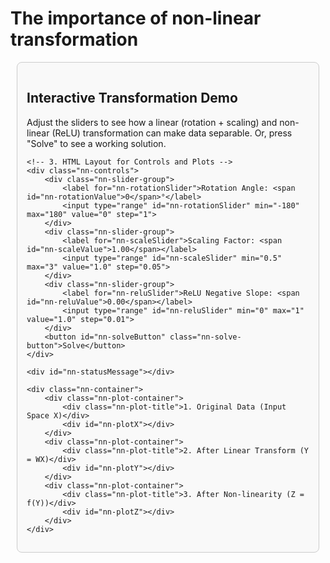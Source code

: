 # The importance of non-linear transformation

<!DOCTYPE html>
<html>
<head>
<meta charset="utf-8">
<title>Interactive Neural Net Transformation</title>
<!-- 1. Load Plotly.js from a CDN -->
<script src="https://cdn.plot.ly/plotly-latest.min.js"></script>

<!-- 2. CSS for Styling the Application -->
<style>
    #interactive-nn-container { 
        font-family: -apple-system, BlinkMacSystemFont, 'Segoe UI', Roboto, 'Helvetica Neue', Arial, sans-serif; 
        margin: 10px; 
        background-color: #f9f9f9; 
        padding: 15px;
        border: 1px solid #ccc;
        border-radius: 8px;
    }
    .nn-container { 
        display: grid; 
        grid-template-columns: repeat(auto-fit, minmax(350px, 1fr)); 
        gap: 20px; 
    }
    .nn-plot-container { 
        border: 1px solid #ddd; 
        border-radius: 8px; 
        background-color: #fff; 
        box-shadow: 0 2px 5px rgba(0,0,0,0.1); 
        padding: 10px;
    }
    .nn-controls { 
        grid-column: 1 / -1; 
        padding: 20px; 
        background-color: #fff; 
        border-radius: 8px; 
        border: 1px solid #ddd; 
        display: flex; 
        flex-wrap: wrap; 
        justify-content: space-around; 
        align-items: center; 
        gap: 20px; 
        margin-bottom: 20px;
    }
    .nn-slider-group { 
        display: flex; 
        flex-direction: column; 
        align-items: center; 
    }
    .nn-slider-group label { 
        font-weight: bold; 
        margin-bottom: 10px; 
        color: #333; 
    }
    .nn-slider-group input[type=range] { 
        width: 220px; 
    }
    .nn-solve-button { 
        padding: 10px 20px; 
        font-size: 16px; 
        font-weight: bold; 
        color: white; 
        background-color: #28a745; 
        border: none; 
        border-radius: 5px; 
        cursor: pointer; 
        transition: background-color 0.2s; 
    }
    .nn-solve-button:hover { 
        background-color: #218838; 
    }
    .nn-plot-title { 
        text-align: center; 
        font-size: 16px; 
        font-weight: bold; 
        padding-top: 15px; 
        color: #444; 
    }
    #nn-statusMessage { 
        grid-column: 1 / -1; 
        text-align: center; 
        font-size: 18px; 
        color: #007bff; 
        font-weight: bold; 
        min-height: 25px; 
    }
</style>
</head>
<body>

<div id="interactive-nn-container">
    <h2>Interactive Transformation Demo</h2>
    <p>Adjust the sliders to see how a linear (rotation + scaling) and non-linear (ReLU) transformation can make data separable. Or, press "Solve" to see a working solution.</p>

    <!-- 3. HTML Layout for Controls and Plots -->
    <div class="nn-controls">
        <div class="nn-slider-group">
            <label for="nn-rotationSlider">Rotation Angle: <span id="nn-rotationValue">0</span>°</label>
            <input type="range" id="nn-rotationSlider" min="-180" max="180" value="0" step="1">
        </div>
        <div class="nn-slider-group">
            <label for="nn-scaleSlider">Scaling Factor: <span id="nn-scaleValue">1.00</span></label>
            <input type="range" id="nn-scaleSlider" min="0.5" max="3" value="1.0" step="0.05">
        </div>
        <div class="nn-slider-group">
            <label for="nn-reluSlider">ReLU Negative Slope: <span id="nn-reluValue">0.00</span></label>
            <input type="range" id="nn-reluSlider" min="0" max="1" value="1.0" step="0.01">
        </div>
        <button id="nn-solveButton" class="nn-solve-button">Solve</button>
    </div>

    <div id="nn-statusMessage"></div>

    <div class="nn-container">
        <div class="nn-plot-container">
            <div class="nn-plot-title">1. Original Data (Input Space X)</div>
            <div id="nn-plotX"></div>
        </div>
        <div class="nn-plot-container">
            <div class="nn-plot-title">2. After Linear Transform (Y = WX)</div>
            <div id="nn-plotY"></div>
        </div>
        <div class="nn-plot-container">
            <div class="nn-plot-title">3. After Non-linearity (Z = f(Y))</div>
            <div id="nn-plotZ"></div>
        </div>
    </div>
</div>

<!-- 4. JavaScript for Interactivity -->
<script>
    (function() {
        // --- DATA DEFINITION ---
        const class0_X = [
            [-2.75, 0.27], [-3.63, 1.20], [-2.51, 1.95], [-1.85, 3.12], [-0.81, 2.54], [0.03, 3.58], 
            [1.82, 3.23], [3.37, 2.48], [4.76, 1.96], [4.74, 0.82], [3.22, 1.02], [0.38, 1.22],
            [-0.62, -0.04], [0.52, -0.44], [1.72, -0.31], [2.29, -1.63], [0.87, -1.84], [-0.87, -1.52]
        ];
        const class1_X = [
            [-5.33, 2.15], [-4.88, 3.79], [-3.99, 3.16], [-2.98, 4.30], [-1.91, 6.07], [-1.06, 4.89], 
            [0.78, 5.01], [-0.22, 6.47], [1.43, 6.11], [2.98, 4.41], [4.50, 3.61], [5.13, 4.95], [6.37, 3.01]
        ];

        // --- PLOTTING SETUP ---
        const plotLayout = {
            margin: { l: 40, r: 20, t: 20, b: 40 },
            xaxis: { range: [-15, 15], zeroline: true, zerolinewidth: 2, zerolinecolor: '#ddd' },
            yaxis: { range: [-15, 15], zeroline: true, zerolinewidth: 2, zerolinecolor: '#ddd', scaleanchor: "x", scaleratio: 1 },
            showlegend: false,
            autosize: true
        };
        const traceClass0 = { mode: 'markers', type: 'scatter', marker: { color: 'magenta', size: 8, line: { color: 'purple', width: 1.5 } } };
        const traceClass1 = { mode: 'markers', type: 'scatter', marker: { color: 'gold', size: 8, line: { color: 'orange', width: 1.5 } } };
        const unpack = (points) => ({ x: points.map(p => p[0]), y: points.map(p => p[1]) });

        // --- TRANSFORMATION LOGIC ---
        function linearTransform(points, angleDeg, scale) {
            const angleRad = angleDeg * Math.PI / 180;
            const cosT = Math.cos(angleRad);
            const sinT = Math.sin(angleRad);
            return points.map(p => {
                const rotX = p[0] * cosT - p[1] * sinT;
                const rotY = p[0] * sinT + p[1] * cosT;
                return [rotX * scale, rotY * scale];
            });
        }

        function nonlinearTransform(points, slope) {
            return points.map(p => [p[0] > 0 ? p[0] : p[0] * slope, p[1] > 0 ? p[1] : p[1] * slope]);
        }

        // --- MAIN UPDATE FUNCTION ---
        function updatePlots(isSolve = false) {
            const angle = parseFloat(document.getElementById('nn-rotationSlider').value);
            const scale = parseFloat(document.getElementById('nn-scaleSlider').value);
            const slope = parseFloat(document.getElementById('nn-reluSlider').value);
            
            document.getElementById('nn-rotationValue').textContent = angle.toFixed(0);
            document.getElementById('nn-scaleValue').textContent = scale.toFixed(2);
            document.getElementById('nn-reluValue').textContent = slope.toFixed(2);

            const class0_Y = linearTransform(class0_X, angle, scale);
            const class1_Y = linearTransform(class1_X, angle, scale);
            const class0_Z = nonlinearTransform(class0_Y, slope);
            const class1_Z = nonlinearTransform(class1_Y, slope);

            Plotly.react('nn-plotY', [{ ...traceClass0, ...unpack(class0_Y) }, { ...traceClass1, ...unpack(class1_Y) }], plotLayout);
            
            const plotZ_data = [{ ...traceClass0, ...unpack(class0_Z) }, { ...traceClass1, ...unpack(class1_Z) }];
            
            if (isSolve) {
                // --- MODIFIED SECTION: Create a scaled diagonal line ---
                const line_p1_base = [0, 5];
                const line_p2_base = [4.7, 0];

                // Scale the line's endpoints by the current scaling factor
                const line_p1_scaled = [line_p1_base[0] * scale, line_p1_base[1] * scale];
                const line_p2_scaled = [line_p2_base[0] * scale, line_p2_base[1] * scale];

                const separatingLine = {
                    x: [line_p1_scaled[0], line_p2_scaled[0]],
                    y: [line_p1_scaled[1], line_p2_scaled[1]],
                    mode: 'lines',
                    type: 'scatter',
                    line: { color: 'blue', width: 3, dash: 'dash' }
                };
                // --- END OF MODIFIED SECTION ---

                plotZ_data.push(separatingLine);
                document.getElementById('nn-statusMessage').textContent = 'Solved! The data is now linearly separable.';
            } else {
                document.getElementById('nn-statusMessage').textContent = '';
            }
            
            Plotly.react('nn-plotZ', plotZ_data, plotLayout);
        }

        // --- SOLVE FUNCTION ---
        function solve() {
            const optimalAngle = -59;
            const optimalScale = 2.0;
            const optimalSlope = 0.0;

            document.getElementById('nn-rotationSlider').value = optimalAngle;
            document.getElementById('nn-scaleSlider').value = optimalScale;
            document.getElementById('nn-reluSlider').value = optimalSlope;
            
            updatePlots(true);
        }

        // --- INITIALIZATION ---
        function init() {
            Plotly.newPlot('nn-plotX', [{ ...traceClass0, ...unpack(class0_X) }, { ...traceClass1, ...unpack(class1_X) }], plotLayout);
            
            document.getElementById('nn-rotationSlider').addEventListener('input', () => updatePlots(false));
            document.getElementById('nn-scaleSlider').addEventListener('input', () => updatePlots(false));
            document.getElementById('nn-reluSlider').addEventListener('input', () => updatePlots(false));
            document.getElementById('nn-solveButton').addEventListener('click', solve);
            
            window.addEventListener('resize', () => {
                Plotly.relayout('nn-plotX', { 'width': document.getElementById('nn-plotX').parentElement.clientWidth - 20 });
                Plotly.relayout('nn-plotY', { 'width': document.getElementById('nn-plotY').parentElement.clientWidth - 20 });
                Plotly.relayout('nn-plotZ', { 'width': document.getElementById('nn-plotZ').parentElement.clientWidth - 20 });
            });

            updatePlots(false);
        }

        if (document.readyState === 'loading') {
            document.addEventListener('DOMContentLoaded', init);
        } else {
            init();
        }
    })();
</script>

</body>
</html>